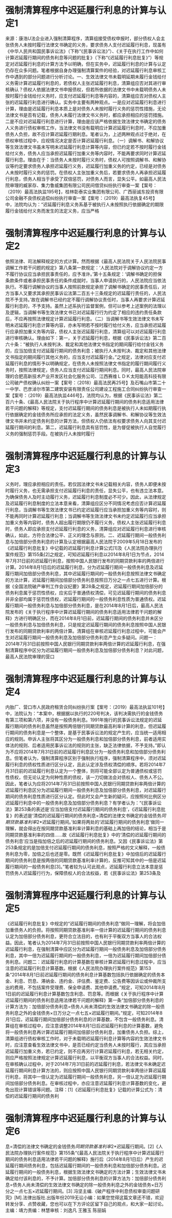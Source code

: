 # 强制清算程序中迟延履行利息的计算与认定1

来源：康浩U法企业进入强制清算程序，清算组接受债权申报时，部分债权人会主张债务人未按时履行法律文书确定的义务，要求债务人支付迟延履行利息，现虽有《中华人民共和国民事诉讼法》（下称“《民事诉讼法》”）、《关于在执行工作中如何计算迟延履行期间的债务利息等问题的批复》（下称“《迟延履行利息批复》”）等规定对迟延履行利息的计算方法予以明确，但在实务中，迟延履行利息的计算与认定仍存在众多问题。笔者根据自身办理强制清算案件的经验，对迟延履行利息审核工作中遇到的部分问题进行分析讨论。一、生效法律文书未载明延期未履行金钱给付义务需计算迟延履行利息的，若债权人主张迟延履行利息，清算组应否对其进行审核确认？债权人依据法律文书申报债权，但若所依据的法律文书中未载明债务人未按时履行金钱给付义务时，应支付迟延履行利息等内容的，清算组应否对债权人主张的迟延履行利息进行确认。实务中主要有两种观点。一是应对迟延履行利息进行计算，理由是迟延履行利息本质上是对债务人未按时履行义务的惩罚性措施，无论法律文书是否有记载，债务人未履行法律文书义务时，都应承担相应的惩罚措施。二是不应对迟延履行利息进行计算，理由是应该严格依据生效法律文书确定的债务人义务进行债权审核工作，当法律文书没有载明应计算迟延履行利息时，不应加重债务人负担，故不应计算迟延履行期利息。笔者认为，上述两种观点过于绝对，在债权审核过程中，应视情况决定是否计算迟延履行利息。（一）调解书、和解协议等生效法律文书虽未写明未迟延履行利息计算等内容，但已约定若不按时履行金钱给付义务，债务人应当承担迟延履行加重义务等内容时，不能再要求同时计算迟延履行利息。理由在于：当债务人未按时履行义务时，债权人可按照调解书、和解协议等约定要求债务人承担迟延履行义务，迟延履行加重义务的约定，已经是对债务人未按时履行义务的惩罚。在债权人主张加重义务后，若要求债务人再承担迟延履行利息，债务人相当于承受了双倍惩罚，对债务人而言，显失公平。如最高人民法院审理的臧家存、集力鲁威集团有限公司民间借贷纠纷执行审查一案【案号：（2019）最高法执监195号】，桂林彰泰实业集团有限公司、广西丽诚东投资有限公司金融不良债权追偿纠纷执行审查一案【案号：（2019）最高法执复45号】中，法院均认为：“迟延履行利息义务系基于被执行人未按照执行依据确定的期限履行金钱给付义务而发生的法定义务，应当严格

# 强制清算程序中迟延履行利息的计算与认定2

依照法律、司法解释规定的方式计算。然而根据《最高人民法院关于人民法院民事调解工作若干问题的规定》第八条第一款规定：‘人民法院对于调解协议约定一方不履行协议应当承担民事责任的，应予准许。’第十五条规定：‘调解书确定的担保条款条件或者承担民事责任的条件成就时，当事人申请执行的，人民法院应当依法执行。不履行调解协议的当事人按照前款规定承担了调解书确定的民事责任后，对方当事人又要求其承担民事诉讼法第二百五十三条规定的迟延履行责任的，人民法院不予支持。’故在调解书已经约定不履行调解协议责任时，当事人再要求计算迟延履行利息的，不予支持。虽然上述系执行监督案例，但可以参考上述案例的法理以及逻辑，当调解书等生效法律文书已对迟延履行行为约定了相应的违约责任条款后，不应再按照法律规定计算迟延履行利息。（二）当调解书等生效法律文书未写明未迟延履行利息计算等内容，亦未写明若不按时履行给付义务，应当承担迟延履行应承担加重义务等内容，债权人主张迟延履行利息，清算组可以对迟延履行利息进行审核确认。理由如下：第一，关于迟延履行利息，根据《民事诉讼法》第二百六十条：“被执行人未按判决、裁定和其他法律文书指定的期间履行给付金钱义务的，应当加倍支付迟延履行期间的债务利息；被执行人未按判决、裁定和其他法律文书指定的期间履行其他义务的，应当支付迟延履行金。”之规定，法律对应支付迟延履行利息的情形予以明确规定，在债务人未按照法律文书指定的履行期间履行义务时，按照法律规定，债务人应当支付迟延履行期间利息。同时，最高人民法院审理的合肥高新技术产业开发区社会化服务公司、江西赛维ＬＤＫ太阳能高科技有限公司破产债权确认纠纷一案【案号：（2018）最高法民再25号】及石嘴山市第二十一中学、巴彦淖尔市第二建筑安装有限责任公司建设工程施工合同纠纷执行审查一案【案号：（2019）最高法执监446号】，法院均认为，根据《民事诉讼法》第二百六十条、《最高人民法院关于执行程序中计算迟延履行期间的债务利息适用法律若干问题的解释》等规定，支付迟延履行期间的债务利息是被执行人未如期履行执行依据确定的金钱债务所应承担的法定义务，虽然民事调解书、和解协议等生效法律文书并未约定债务利息的计算方法，但债权人仍依法有权要求债务人向其支付迟延履行期间的利息。第二，迟延履行利息具有惩罚性，是为督促被执行人自觉履行义务的强制惩罚手段。在被执行人未按时履行

# 强制清算程序中迟延履行利息的计算与认定3

义务时，理应承担相应的责任。若仅因法律文书未记载相关内容，债务人即便未按时履行义务，也无需承担支付迟延履行利息的责任，显失公平，也有违立法本意。为确保债务人及时主动履行义务，迟延履行利息制度必不可少。因此，从法律规定及迟延履行利息制度的立法本意来看，清算组应区分不同情况考虑应否计算迟延履行利息，当调解书等生效法律文书已约定迟延履行应当承担加重义务等内容时，则不能再同时计算迟延履行利息；当调解书等生效法律文书未约定迟延履行应当承担加重义务等内容时，债务人超出履行期限仍不履行义务，债权人主张迟延履行利息时，债务人即应承担支付迟延履行利息的义务，清算组应对迟延履行利息进行审核确认，如此，方符合法律公平、正义的理念与原则。二、迟延履行期间一般债务利息与加倍部分债务利息的计算及认定根据最高人民法院于2009年5月18日发布的《迟延履行利息批复》中记载的迟延履行利息计算公式[1]及《人民法院办理执行案件规范》第155条[2]之规定，可知迟延履行利息以2014年8月1日为节点，2014年7月31日前的迟延履行利息，按照中国人民银行发布的同期贷款利率的两倍进行计算。2014年8月1日后的迟延履行利息，分为迟延履行期间一般债务利息及迟延履行期间加倍部分债务利息，其中迟延履行期间的一般债务利息按照法律文书确定的方法计算，迟延履行期间加倍部分债务利息按照日万分之一点七五进行计算。根据《全国法院破产审判工作会议纪要》第28条之规定，迟延履行期间加倍部分的债务利息属于惩罚性债权，应劣后于普通债权清偿，可见迟延履行期间的债务利息并非全部均属于惩罚性债权，迟延履行期间的一般债务利息性质为普通债权。迟延履行期间一般债务利息与加倍部分债务利息，是在2014年8月1日后，最高人民法院发布的《关于执行程序中计算迟延履行期间的债务利息适用法律若干问题的解释》方进行明确区分，而在2014年8月1日前，迟延履行期间的债务利息并未区分一般债务利息与加倍债务利息，只是规定迟延履行期间的债务利息按照中国人民银行发布的同期贷款利率的两倍计算。清算组在审核迟延履行利息过程中，可能会产生对迟延履行期间一般债务利息及加倍部分债务利息产生众多疑问。问题一：2014年7月31日前按照中国人民银行同期贷款利率两倍计算的迟延履行利息，在强制清算程序中区分为迟延履行期间一般债务利息及加倍部分债务利息？对此问题，最高人民法院审理的营口

# 强制清算程序中迟延履行利息的计算与认定4

内胎厂、营口市人民政府租赁合同纠纷执行案【案号：（2019）最高法执监101号】中，法院认为：“本案中，根据据以执行的220号判决，该判决需执行的金钱债务有第三项和第六项，并没有一般债务利息。1991年施行的民事诉讼法规定的迟延履行期间的债务利息虽然是按照两倍银行同期贷款最高利率计算的利息，但迟延履行期间的债务利息是一个整体，是基于民事诉讼法的规定产生的，应当统一适用相应的规则。申诉人主张将其区分为一般债务利息和加倍部分债务利息，前者适用实体法的规则、后者适用民事诉讼法的规则的主张，缺乏法律依据，不予支持。”即认为不应将2014年7月31日前的迟延履行利息区分为一般债务利息和加倍部分债务利息。但笔者认为，强制清算程序区别于强制执行程序，强制清算程序中，须对迟延履行利息的债权性质进行区分认定，且此认定涉及债权清偿的顺序。若将2014年7月31日前的迟延履行利息认定为一个整体，则将可能全部认定为普通债权或惩罚性债权，但无论认定为何种性质的债权，该一刀切做法会对债权人、债务人不公。因此，笔者认为应将2014年7月31日前按照中国人民银行同期贷款利率两倍计算的迟延履行利息区分为迟延履行期间一般债务利息及加倍部分债务利息，对迟延履行期间的债务利息性质进行区分认定。但此时又会产生新的疑问，应按照何比例区分迟延履行利息中的一般债务利息及加倍部分债务利息？有学者认为：“《民事诉讼法》第253条的表述是‘应当加倍支付迟延履行期间的债务利息’，《迟延履行利息批复》的表述是‘清偿的迟延履行期间的债务利息=清偿的法律文书确定的金钱债务*同期贷款基准利率*2*迟延履行期间。’如果将两处的‘迟延履行期间的债务利息’做同一理解，就会得出在按同期贷款基准利率计算利息的基础上再加倍的结论，相当于是同期贷款基准利率的四倍……故《迟延履行利息批复》中的‘清偿的迟延履行期间的债务利息’应当是指加倍之后的迟延履行期间的债务利息。又因《民事诉讼法》第253条规定的是加倍支付迟延履行期间的债务利息，按照严格的文义解释，一般债务利息为零，加倍之后也还是零。既然《迟延履行利息批复》中加倍后的迟延履行期间的债务利息是按两倍的同期贷款基准利率计算的，反推可知其中的一倍是迟延履行期间的一般债务利息[3]。”笔者较为认可此观点，迟延履行利息立法本意是惩罚债务人迟延履行行为，保障债权人的合法权益，若《民事诉讼法》第253条及

# 强制清算程序中迟延履行利息的计算与认定5

《迟延履行利息批复》中规定的“迟延履行期间的债务利息”做同一理解，将会加倍加重债务人的负担。将按照同期贷款基准利率一倍计算的迟延履行期间的债务利息认定为加倍部分债务利息，更符合立法目的，也有利于平衡双方当事人的合法权益。因此，笔者认为2014年7月31日前按照中国人民银行同期贷款利率两倍计算的迟延履行利息，在强制清算中应区分为迟延履行期间一般债务利息及加倍部分债务利息，其中一倍为迟延履行期间的一般债务利息，一倍为迟延履行期间加倍部分债务利息。问题二：迟延履行利息的计算基数在审核计算迟延履行利息过程中，应当注意的迟延履行利息计算基数。根据《人民法院办理执行案件规范》第153条“2014年8月1日前迟延履行期间的债务利息计算基数包括执行依据确定的债务本金、利息、罚息、滞纳金、违约金、评估费、鉴定费、公告费等因诉讼或仲裁所支出的费用，不包括案件受理费、保全申请费、其他申请费。”规定，可知2014年8月1日前的迟延履行利息计算基数包含利息、罚息等。而根据《关于执行程序中计算迟延履行期间的债务利息适用法律若干问题的解释》第一条“加倍部分债务利息的计算方法为：加倍部分债务利息=债务人尚未清偿的生效法律文书确定的除一般债务利息之外的金钱债务×日万分之一点七五×迟延履行期间。”规定，可知2014年8月1日后，迟延履行期间加倍部分债务利息的计算基数，不包含一般债务利息。清算组在审核过程中，应注意调整2014年8月1日后迟延履行利息的计算基数，避免将一般债务利息再计算迟延履行期间加倍部分债务利息，加重债务人负担。综上，清算组进行债权审核工作时，对于未载明迟延履行利息计算等内容的生效法律文书时，应注意查看生效法律文书中，是否已经约定当债务人未按时履行，其应当承担迟延履行加重义务，若已约定，则不应再另行计算迟延履行利息，若无相关约定，则应严格按照法律规定计算迟延履行利息，以平衡双方当事人的合法权益。同时，在审核确认过程中，对于2014年7月31日前的迟延履行利息，若法律文书未确定迟延履行期间利息计算方法的，则应按照中国人民银行同期贷款利率两倍计算迟延履行利息，将其中一倍认定为迟延履行期间一般债务利息，另一倍认定为迟延履行期间加倍部分债务利息。在审核过程中，亦应注意迟延履行利息计算基数的变化，避免出现计算错误等问题。注释：[1]《迟延履行利息批复》记载的计算公式为：清偿的迟延履行期间的债务利

# 强制清算程序中迟延履行利息的计算与认定6

息=清偿的法律文书确定的金钱债务*同期贷款基准利率*2*迟延履行期间。[2]《人民法院办理执行案件规范》第155条“《最高人民法院关于执行程序中计算迟延履行期间的债务利息适用法律若干问题的解释》施行后（2014年8月1日后）产生的迟延履行期间债务利息，包括迟延履行期间的一般债务利息和加倍部分债务利息。迟延履行期间的一般债务利息，根据生效法律文书确定的方法计算；生效法律文书未确定给付该利息的，不予计算。加倍部分债务利息的计算方法为：加倍部分债务利息=债务人尚未清偿的生效法律文书确定的除一般债务利息之外的金钱债务×日万分之一点七五×迟延履行期间。[3]  冯坚主编.《破产程序中利息债权审查问题研究》[M].法律出版社.出版年份2019无讼小编：如果您觉得这篇文章还不错，欢迎转发分享、点赞收藏，您也可以在下方评论区留下自己的观点，和大家一起讨论。主编：靖力责编：林慧审核：刘逸凡 王雅玉 陈丽娟

